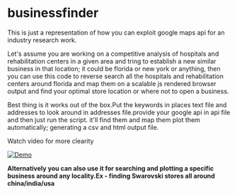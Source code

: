 # businessfinder
This is just a representation of how you can exploit google maps api for an industry research work.

Let's assume you are working on a competitive analysis of hospitals and rehabilitation centers in a given area and tring to establish a new similar business in that location; it could be florida or new york or anything, then you can use this code to reverse search all the hospitals and rehabilitation centers around florida and map them on a scalable js rendered browser output and find your optimal store location or where not to open a business.

Best thing is it works out of the box.Put the keywords in places text file and addresses to look around in addresses file.provide your google api in api file and then just run the script. it'll find them and map them plot them automatically; generating a csv and html output file.

Watch video for more clearity

[![Demo](https://i9.ytimg.com/vi/GY8FGtjcuGs/maxresdefault.jpg?time=1588302022889&sqp=CLChrvUF&rs=AOn4CLCYFNFIHG6YtPr5-aWMDNt6QbLe3Q)](https://www.youtube.com/watch?v=GY8FGtjcuGs "Demo")


**Alternatively you can also use it for searching and plotting a specific business around any locality.Ex - finding Swarovski stores all around china/india/usa**

